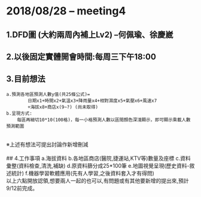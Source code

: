 # 2018/08/28 – meeting4
## 1.DFD圖 (大約兩周內補上Lv2) –何佩瑜、徐慶崴
## 2.以後固定實體開會時間:每周三下午18:00
## 3.目前想法
  	a.預測各地區預測人數y值(共25條公式)=
    		日期x1+時間x2+氣溫x3+降雨量x4+相對濕度x5+氣壓x6+風速x7
    		+海拔x8+商店x(9~?) (尚未取得)
	b.呈現方式:
		每區再細切10*10(100格)，每一小格預測人數以區間顏色深淺顯示，即可顯示乘載人數預測範圍
</br>
※上述有想法可提出討論作新增刪減</br>
</br>
## 4.工作事項
	a.海拔資料
	b.各地區商店(醫院,捷運站,KTV等)數量及座標
	c.資料彙整(資料檢查,清洗,補缺)
	d.原資料篩分成25*100筆
	e.地圖視覺呈現(歷史資料-敘述統計)
	f.機器學習軟體應用(先有人學習,之後資料套入才有得問)
</br>	
以上六點開放認領,想要兩人一起的也可以,有問題或有其他要新增的提出來,預計9/12前完成。
</br>
